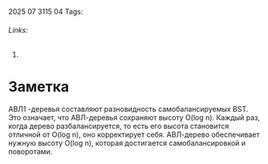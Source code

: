 2025 07 3115 04
Tags: 
###### Links: 
1) 
# Заметка
АВЛ1 -деревья составляют разновидность самобалансируемых BST. Это означает, что АВЛ-деревья сохраняют высоту O(log n). Каждый раз, когда дерево разбалансируется, то есть его высота становится отличной от O(log n), оно корректирует себя. АВЛ-дерево обеспечивает нужную высоту O(log n), которая достигается самобалансировкой и поворотами.